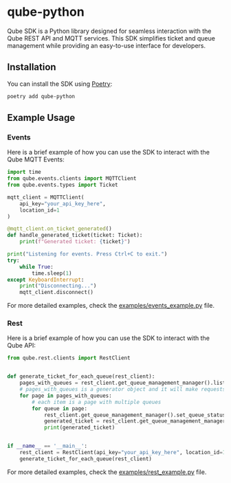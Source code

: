 # qube-python

Qube SDK is a Python library designed for seamless interaction with the Qube REST API and MQTT services. This SDK simplifies ticket and queue management while providing an easy-to-use interface for developers.

## Installation

You can install the SDK using [Poetry](https://python-poetry.org/):

```bash
poetry add qube-python
```

## Example Usage

### Events

Here is a brief example of how you can use the SDK to interact with the Qube MQTT Events:

```python
import time
from qube.events.clients import MQTTClient
from qube.events.types import Ticket

mqtt_client = MQTTClient(
    api_key="your_api_key_here",
    location_id=1
)

@mqtt_client.on_ticket_generated()
def handle_generated_ticket(ticket: Ticket):
    print(f"Generated ticket: {ticket}")

print("Listening for events. Press Ctrl+C to exit.")
try:
    while True:
        time.sleep(1)
except KeyboardInterrupt:
    print("Disconnecting...")
    mqtt_client.disconnect()
```
For more detailed examples, check the [examples/events_example.py](examples/events_example.py) file.

### Rest

Here is a brief example of how you can use the SDK to interact with the Qube API:

```python
from qube.rest.clients import RestClient


def generate_ticket_for_each_queue(rest_client):
    pages_with_queues = rest_client.get_queue_management_manager().list_queues()
    # pages_with_queues is a generator object and it will make requests lazy
    for page in pages_with_queues:
        # each item is a page with multiple queues
        for queue in page:
            rest_client.get_queue_management_manager().set_queue_status(queue.id, True)
            generated_ticket = rest_client.get_queue_management_manager().generate_ticket(queue.id, False)
            print(generated_ticket)


if __name__ == '__main__':
    rest_client = RestClient(api_key="your_api_key_here", location_id=1)
    generate_ticket_for_each_queue(rest_client)

```
For more detailed examples, check the [examples/rest_example.py](examples/rest_example.py) file.
